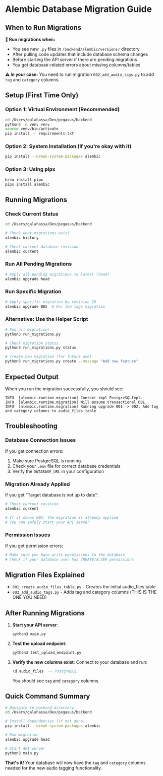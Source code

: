 # Alembic Database Migration Guide

## When to Run Migrations

**🔄 Run migrations when:**
- You see new `.py` files in `/backend/alembic/versions/` directory
- After pulling code updates that include database schema changes
- Before starting the API server if there are pending migrations
- You get database-related errors about missing columns/tables

**⚠️ In your case:** You need to run migration `002_add_audio_tags.py` to add `tag` and `category` columns.

## Setup (First Time Only)

### Option 1: Virtual Environment (Recommended)
```bash
cd /Users/galahassa/Dev/pegasus/backend
python3 -m venv venv
source venv/bin/activate
pip install -r requirements.txt
```

### Option 2: System Installation (If you're okay with it)
```bash
pip install --break-system-packages alembic
```

### Option 3: Using pipx
```bash
brew install pipx
pipx install alembic
```

## Running Migrations

### Check Current Status
```bash
cd /Users/galahassa/Dev/pegasus/backend

# Check what migrations exist
alembic history

# Check current database revision
alembic current
```

### Run All Pending Migrations
```bash
# Apply all pending migrations to latest (head)
alembic upgrade head
```

### Run Specific Migration
```bash
# Apply specific migration by revision ID
alembic upgrade 002  # For the tags migration
```

### Alternative: Use the Helper Script
```bash
# Run all migrations
python3 run_migrations.py

# Check migration status
python3 run_migrations.py status

# Create new migration (for future use)
python3 run_migrations.py create --message "Add new feature"
```

## Expected Output

When you run the migration successfully, you should see:
```
INFO  [alembic.runtime.migration] Context impl PostgreSQLImpl.
INFO  [alembic.runtime.migration] Will assume transactional DDL.
INFO  [alembic.runtime.migration] Running upgrade 001 -> 002, Add tag and category columns to audio_files table
```

## Troubleshooting

### Database Connection Issues
If you get connection errors:
1. Make sure PostgreSQL is running
2. Check your `.env` file for correct database credentials
3. Verify the `DATABASE_URL` in your configuration

### Migration Already Applied
If you get "Target database is not up to date":
```bash
# Check current revision
alembic current

# If it shows 002, the migration is already applied
# You can safely start your API server
```

### Permission Issues
If you get permission errors:
```bash
# Make sure you have write permissions to the database
# Check if your database user has CREATE/ALTER permissions
```

## Migration Files Explained

- `001_create_audio_files_table.py` - Creates the initial audio_files table
- `002_add_audio_tags.py` - Adds tag and category columns (THIS IS THE ONE YOU NEED)

## After Running Migrations

1. **Start your API server**:
   ```bash
   python3 main.py
   ```

2. **Test the upload endpoint**:
   ```bash
   python3 test_upload_endpoint.py
   ```

3. **Verify the new columns exist**:
   Connect to your database and run:
   ```sql
   \d audio_files  -- PostgreSQL
   ```
   You should see `tag` and `category` columns.

## Quick Command Summary

```bash
# Navigate to backend directory
cd /Users/galahassa/Dev/pegasus/backend

# Install dependencies (if not done)
pip install --break-system-packages alembic

# Run migration
alembic upgrade head

# Start API server
python3 main.py
```

**That's it!** Your database will now have the `tag` and `category` columns needed for the new audio tagging functionality.